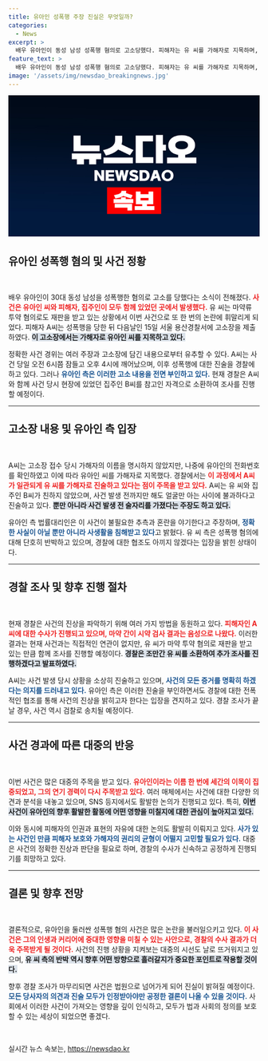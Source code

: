 ```yaml
---
title: 유아인 성폭행 주장 진실은 무엇일까?
categories:
  - News
excerpt: >
  배우 유아인이 동성 남성 성폭행 혐의로 고소당했다. 피해자는 유 씨를 가해자로 지목하며, 경찰은 이를 조사 중이다. 사건의 진실은 과연 무엇일까?
feature_text: >
  배우 유아인이 동성 남성 성폭행 혐의로 고소당했다. 피해자는 유 씨를 가해자로 지목하며, 경찰은 이를 조사 중이다. 사건의 진실은 과연 무엇일까?
image: '/assets/img/newsdao_breakingnews.jpg'
---
```


<p><img src="/assets/img/newsdao_breakingnews.jpg" alt="bookingtag 속보" /></p>

<h2 data-ke-size="size26">유아인 성폭행 혐의 및 사건 정황</h2>

<p data-ke-size="size16">&nbsp;</p>

<p>배우 유아인이 30대 동성 남성을 성폭행한 혐의로 고소를 당했다는 소식이 전해졌다. <b><span style="color: #ee2323;">사건은 유아인 씨와 피해자, 집주인이 모두 함께 있었던 곳에서 발생했다.</span></b> 유 씨는 마약류 투약 혐의로도 재판을 받고 있는 상황에서 이번 사건으로 또 한 번의 논란에 휘말리게 되었다. 피해자 A씨는 성폭행을 당한 뒤 다음날인 15일 서울 용산경찰서에 고소장을 제출하였다. <b><span style="background-color: #21538527;">이 고소장에서는 가해자로 유아인 씨를 지목하고 있다.</span></b></p>

<p>정확한 사건 경위는 여러 주장과 고소장에 담긴 내용으로부터 유추할 수 있다. A씨는 사건 당일 오전 6시쯤 잠들고 오후 4시에 깨어났으며, 이후 성폭행에 대한 진술을 경찰에 하고 있다. 그러나 <b><span style="color: #1a5490;">유아인 측은 이러한 고소 내용을 전면 부인하고 있다.</span></b> 현재 경찰은 A씨와 함께 사건 당시 현장에 있었던 집주인 B씨를 참고인 자격으로 소환하여 조사를 진행할 예정이다. </p>

<hr>

<h2 data-ke-size="size26">고소장 내용 및 유아인 측 입장</h2>

<p data-ke-size="size16">&nbsp;</p>

<p>A씨는 고소장 접수 당시 가해자의 이름을 명시하지 않았지만, 나중에 유아인의 전화번호를 확인하였고 이에 따라 유아인 씨를 가해자로 지목했다. 경찰에서는 <b><span style="color: #ee2323;">이 과정에서 A씨가 일관되게 유 씨를 가해자로 진술하고 있다는 점이 주목을 받고 있다.</span></b> A씨는 유 씨와 집주인 B씨가 친하지 않았으며, 사건 발생 전까지만 해도 얼굴만 아는 사이에 불과하다고 진술하고 있다. <b><span style="background-color: #21538527;">뿐만 아니라 사건 발생 전 술자리를 가졌다는 주장도 하고 있다.</span></b></p>

<p>유아인 측 법률대리인은 이 사건이 불필요한 추측과 혼란을 야기한다고 주장하며, <b><span style="color: #1a5490;">정확한 사실이 아닐 뿐만 아니라 사생활을 침해받고 있다</span></b>고 밝혔다. 유 씨 측은 성폭행 혐의에 대해 단호히 반박하고 있으며, 경찰에 대한 협조도 아끼지 않겠다는 입장을 밝힌 상태이다.</p>

<hr>

<h2 data-ke-size="size26">경찰 조사 및 향후 진행 절차</h2>

<p data-ke-size="size16">&nbsp;</p>

<p>현재 경찰은 사건의 진상을 파악하기 위해 여러 가지 방법을 동원하고 있다. <b><span style="color: #ee2323;">피해자인 A씨에 대한 수사가 진행되고 있으며, 마약 간이 시약 검사 결과는 음성으로 나왔다.</span></b> 이러한 결과는 현재 사건과는 직접적인 연관이 없지만, 유 씨가 마약 투약 혐의로 재판을 받고 있는 만큼 함께 조사를 진행할 예정이다. <b><span style="background-color: #21538527;">경찰은 조만간 유 씨를 소환하여 추가 조사를 진행하겠다고 발표하였다.</span></b></p>

<p>A씨는 사건 발생 당시 상황을 소상히 진술하고 있으며, <b><span style="color: #1a5490;">사건의 모든 증거를 명확히 하겠다는 의지를 드러내고 있다.</span></b> 유아인 측은 이러한 진술을 부인하면서도 경찰에 대한 전폭적인 협조를 통해 사건의 진상을 밝히고자 한다는 입장을 견지하고 있다. 경찰 조사가 끝날 경우, 사건 역시 검찰로 송치될 예정이다.</p>

<hr>

<h2 data-ke-size="size26">사건 경과에 따른 대중의 반응</h2>

<p data-ke-size="size16">&nbsp;</p>

<p>이번 사건은 많은 대중의 주목을 받고 있다. <b><span style="color: #ee2323;">유아인이라는 이름 한 번에 세간의 이목이 집중되었고, 그의 연기 경력이 다시 주목받고 있다.</span></b> 여러 매체에서는 사건에 대한 다양한 의견과 분석을 내놓고 있으며, SNS 등지에서도 활발한 논의가 진행되고 있다. 특히, <b><span style="background-color: #21538527;">이번 사건이 유아인의 향후 활발한 활동에 어떤 영향을 미칠지에 대한 관심이 높아지고 있다.</span></b></p>

<p>이와 동시에 피해자의 인권과 표현의 자유에 대한 논의도 활발히 이뤄지고 있다. <b><span style="color: #1a5490;">사가 있는 사건인 만큼 피해자 보호와 가해자의 권리의 균형이 어떨지 고민할 필요가 있다.</span></b> 대중은 사건의 정확한 진상과 판단을 필요로 하며, 경찰의 수사가 신속하고 공정하게 진행되기를 희망하고 있다. </p>

<hr>

<h2 data-ke-size="size26">결론 및 향후 전망</h2>

<p data-ke-size="size16">&nbsp;</p>

<p>결론적으로, 유아인을 둘러싼 성폭행 혐의 사건은 많은 논란을 불러일으키고 있다. <b><span style="color: #ee2323;">이 사건은 그의 인생과 커리어에 중대한 영향을 미칠 수 있는 사안으로, 경찰의 수사 결과가 더욱 주목받게 될 것이다.</span></b> 사건의 진행 상황을 지켜보는 대중의 시선도 날로 뜨거워지고 있으며, <b><span style="background-color: #21538527;">유 씨 측의 반박 역시 향후 어떤 방향으로 흘러갈지가 중요한 포인트로 작용할 것이다.</span></b></p>

<p>향후 경찰 조사가 마무리되면 사건은 법원으로 넘어가게 되어 진실이 밝혀질 예정이다. <b><span style="color: #1a5490;">모든 당사자의 의견과 진술 모두가 인정받아야만 공정한 결론이 나올 수 있을 것이다.</span></b> 사회에서 이러한 사건이 가져오는 영향을 깊이 인식하고, 모두가 법과 사회의 정의를 보호할 수 있는 세상이 되었으면 좋겠다. </p>

<p data-ke-size="size16">&nbsp;</p>
실시간 뉴스 속보는, <a href="https://newsdao.kr" rel="dofollow">https://newsdao.kr</a>


